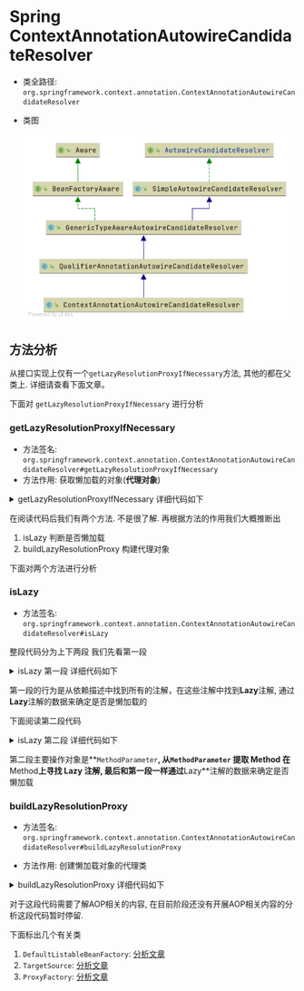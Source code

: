 # Spring ContextAnnotationAutowireCandidateResolver

- 类全路径: `org.springframework.context.annotation.ContextAnnotationAutowireCandidateResolver`





- 类图

  ![AutowireCandidateResolver.png](./images/AutowireCandidateResolver.png)





## 方法分析



从接口实现上仅有一个`getLazyResolutionProxyIfNecessary`方法, 其他的都在父类上. 详细请查看下面文章。







下面对 `getLazyResolutionProxyIfNecessary` 进行分析





### getLazyResolutionProxyIfNecessary

- 方法签名: `org.springframework.context.annotation.ContextAnnotationAutowireCandidateResolver#getLazyResolutionProxyIfNecessary`
- 方法作用: 获取懒加载的对象(**代理对象**)







<details>
<summary>getLazyResolutionProxyIfNecessary 详细代码如下</summary>

```java
@Override
@Nullable
public Object getLazyResolutionProxyIfNecessary(DependencyDescriptor descriptor, @Nullable String beanName) {
   // 判断是否懒加载
   return (isLazy(descriptor) ? buildLazyResolutionProxy(descriptor, beanName) : null);
}
```



</details>





在阅读代码后我们有两个方法. 不是很了解. 再根据方法的作用我们大概推断出

1. isLazy 判断是否懒加载
2. buildLazyResolutionProxy 构建代理对象



下面对两个方法进行分析



### isLazy

- 方法签名: `org.springframework.context.annotation.ContextAnnotationAutowireCandidateResolver#isLazy`



整段代码分为上下两段 我们先看第一段



<details>
<summary>isLazy 第一段 详细代码如下</summary>

```java
// 第一部分
// 获取注解循环
for (Annotation ann : descriptor.getAnnotations()) {
   // 得到 lazy 注解
   Lazy lazy = AnnotationUtils.getAnnotation(ann, Lazy.class);
   // 判断 lazy 的注解值是否 true
   if (lazy != null && lazy.value()) {
      return true;
   }
}
```

</details>



第一段的行为是从依赖描述中找到所有的注解，在这些注解中找到**Lazy**注解, 通过**Lazy**注解的数据来确定是否是懒加载的





下面阅读第二段代码

<details>
<summary>isLazy 第二段 详细代码如下</summary>

```java
// 第二部分
// 获取方法参数对象
MethodParameter methodParam = descriptor.getMethodParameter();
if (methodParam != null) {
   // 获取 method
   Method method = methodParam.getMethod();
   if (method == null || void.class == method.getReturnType()) {
      // method 上寻找 lazy 注解
      Lazy lazy = AnnotationUtils.getAnnotation(methodParam.getAnnotatedElement(), Lazy.class);
      return lazy != null && lazy.value();
   }
}
return false;
```

</details>



第二段主要操作对象是**`MethodParameter`**, 从`MethodParameter` 提取 **Method** 在**Method**上寻找 **Lazy** 注解, 最后和第一段一样通过**Lazy**注解的数据来确定是否懒加载





### buildLazyResolutionProxy

- 方法签名: `org.springframework.context.annotation.ContextAnnotationAutowireCandidateResolver#buildLazyResolutionProxy`

- 方法作用: 创建懒加载对象的代理类







<details>
<summary>buildLazyResolutionProxy 详细代码如下</summary>



```java
/**
 * 创建延迟代理类
 */
protected Object buildLazyResolutionProxy(final DependencyDescriptor descriptor, final @Nullable String beanName) {
   Assert.state(getBeanFactory() instanceof DefaultListableBeanFactory,
         "BeanFactory needs to be a DefaultListableBeanFactory");
   final DefaultListableBeanFactory beanFactory = (DefaultListableBeanFactory) getBeanFactory();
   // target source 接口 目标对象
   TargetSource ts = new TargetSource() {
      @Override
      public Class<?> getTargetClass() {
         return descriptor.getDependencyType();
      }

      @Override
      public boolean isStatic() {
         return false;
      }

      @Override
      public Object getTarget() {
         // DefaultListableBeanFactory 中 doResolveDependency 调用
         Object target = beanFactory.doResolveDependency(descriptor, beanName, null, null);
         // 为空的情况下根据类型返回空对象
         if (target == null) {
            Class<?> type = getTargetClass();
            if (Map.class == type) {
               return Collections.emptyMap();
            }
            else if (List.class == type) {
               return Collections.emptyList();
            }
            else if (Set.class == type || Collection.class == type) {
               return Collections.emptySet();
            }
            throw new NoSuchBeanDefinitionException(descriptor.getResolvableType(),
                  "Optional dependency not present for lazy injection point");
         }
         return target;
      }

      @Override
      public void releaseTarget(Object target) {
      }
   };
   // 代理工厂
   ProxyFactory pf = new ProxyFactory();
   // 设置数据信息
   pf.setTargetSource(ts);
   Class<?> dependencyType = descriptor.getDependencyType();
   if (dependencyType.isInterface()) {
      pf.addInterface(dependencyType);
   }
   // 代理工厂创建对象
   return pf.getProxy(beanFactory.getBeanClassLoader());
}
```

</details>





对于这段代码需要了解AOP相关的内容, 在目前阶段还没有开展AOP相关内容的分析这段代码暂时停留. 



下面标出几个有关类

1. `DefaultListableBeanFactory`: [分析文章](/doc/book/bean/factory/Spring-DefaultListableBeanFactory-未完成.md)
2. `TargetSource`: [分析文章](/doc/book-aop/Spring-ProxyFactory-未完成.md)
3. `ProxyFactory`: [分析文章](/doc/book-aop/Spring-TargetSource-未完成.md)